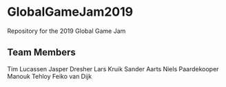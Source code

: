 # GlobalGameJam2019
Repository for the 2019 Global Game Jam

## Team Members

Tim Lucassen
Jasper Dresher
Lars Kruik
Sander Aarts
Niels Paardekooper
Manouk Tehloy
Feiko van Dijk

